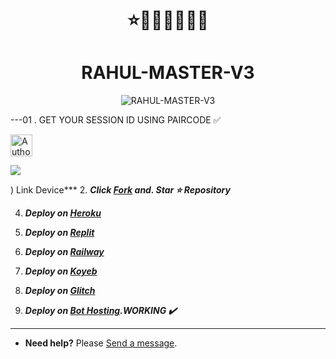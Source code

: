 <h1 align="center"> ⭐🚀🚀🚀🌈🌈🌈 </h1> 

<h1 align="center"> RAHUL-MASTER-V3 </h1> 

<p align="center">
  <img alt="RAHUL-MASTER-V3" src="https://files.catbox.moe/h2qai0.jpg">
</p>

---01 . GET YOUR SESSION ID USING PAIRCODE ✅

<a href="https://distinct-germana-rahulhiran84-4ad3399b.koyeb.app/"><img height= "35" title="Author" src="https://img.shields.io/badge/GET SESSION ID-orangered?style=for-the-badge&logo=render"></a>
<p/>
<img src="https://user-images.githubusercontent.com/73097560/115834477-dbab4500-a447-11eb-908a-139a6edaec5c.gif">

  
) Link Device***
2.  ***Click [Fork](https://github.com/efeurhobo/RAHUL-MASTER-V3/fork) and.  Star ⭐ Repository***

4.  ***Deploy on [Heroku](https://efeurhobo-empire-x.vercel.app/)***

5.  ***Deploy on [Replit]()***

6.  ***Deploy on [Railway]()***

7.  ***Deploy on [Koyeb](https://app.koyeb.com/services/deploy?name=RAHUL-MASTER-V3&repository=RAHUL-MASTER%2FRAHUL-MASTER-V3&branch=main&instance_type=free&env%5BBOT_NAME%5D=RAHUL-MASTER-V3&env%5BAUTO_REACT%5D=true&env%5BOWNER_REACT%5D=true&env%5BPREFIX%5D=.&env%5BMODE%5D=private&env%5AUTO_VIEW_STATUS%5D=true&env%5BOWNER_NUMBER%5D=919356730236&env%5BSESSION_ID%5D=PUT+SESSION+I%27d+here)***

8. ***Deploy on [Glitch]()***

9. ***Deploy on [Bot Hosting](https://bot-hosting.net/?aff=1148117314785529946).WORKING ✔️***
---
- **Need help?** Please [Send a message](https://rahul-contact-form.vercel.app/).
